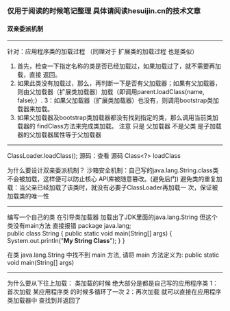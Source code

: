 ### 仅用于阅读的时候笔记整理 具体请阅读hesuijin.cn的技术文章

#### 双亲委派机制
***

针对：应用程序类的加载过程   （同理对于 扩展类的加载过程 也是类似）
1. 首先，检查一下指定名称的类是否已经加载过，如果加载过了，就不需要再加载，直接 返回。 
2. 如果此类没有加载过，那么，再判断一下是否有父加载器；如果有父加载器，则由父加载器（扩展类加载器）加载（即调用parent.loadClass(name, false);）.
3：如果父加载器（扩展类加载器）也没有，则调用bootstrap类加载器来加载。
3. 如果父加载器及bootstrap类加载器都没有找到指定的类，那么调用当前类加载器的 findClass方法来完成类加载。
注意 只是 父加载器 不是父类  是子加载器的父加载器属性等于父加载器
***
ClassLoader.loadClass();
源码：查看 源码 Class<?> loadClass


为什么要设计双亲委派机制？
    沙箱安全机制：自己写的java.lang.String.class类不会被加载，这样便可以防止核心 API库被随意篡改。(避免后门)
    避免类的重复加载：当父亲已经加载了该类时，就没有必要子ClassLoader再加载一 次，保证被加载类的唯一性
***
编写一个自己的类 
在引导类加载器 加载出了JDK里面的java.lang.String  但这个类没有main方法 直接报错
 package java.lang;  
  public class String { 
    public static void main(String[] args) {  
        System.out.println("**************My String Class**************"); 
     } 
  }

在类 java.lang.String 中找不到 main 方法, 
请将 main 方法定义为:  public static void main(String[] args)
***


为什么要从下往上加载：
类加载的时候 绝大部分是都是自己写的应用程序类
1：首次加载 某应用程序类 的时候多循环了一次
2：再次加载 就可以直接在应用程序类加载器中 查找到并返回了